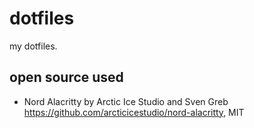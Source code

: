 # dotfiles

my dotfiles.

## open source used

- Nord Alacritty by Arctic Ice Studio and Sven Greb https://github.com/arcticicestudio/nord-alacritty, MIT